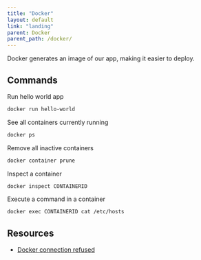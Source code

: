 ```yaml
---
title: "Docker"
layout: default
link: "landing"
parent: Docker
parent_path: /docker/
---
```

Docker generates an image of our app, making it easier to deploy.

## Commands
Run hello world app
```bash
docker run hello-world
```

See all containers currently running
```bash
docker ps
```

Remove all inactive containers
```bash
docker container prune
```

Inspect a container
```bash
docker inspect CONTAINERID
```

Execute a command in a container
```bash
docker exec CONTAINERID cat /etc/hosts
```

## Resources
* [Docker connection refused](https://pythonspeed.com/articles/docker-connection-refused/)